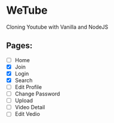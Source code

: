 # WeTube

Cloning Youtube with Vanilla and NodeJS


## Pages:

- [ ] Home
- [x] Join
- [x] Login
- [x] Search
- [ ] Edit Profile
- [ ] Change Password
- [ ] Upload
- [ ] Video Detail
- [ ] Edit Vedio